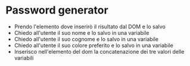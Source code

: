 # Password generator

- Prendo l'elemento dove inserirò il risultato dal DOM e lo salvo
- Chiedo all'utente il suo nome e lo salvo in una variabile
- Chiedo all'utente il suo cognome e lo salvo in una variabile
- Chiedo all'utente il suo colore preferito e lo salvo in una variabile
- Inserisco nell'elemento del dom la concatenazione dei tre valori delle variabili
